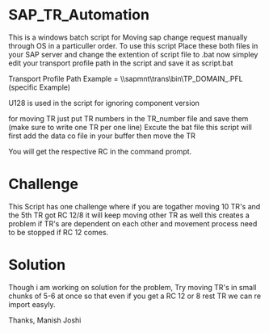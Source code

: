 # SAP_TR_Automation

 This is a windows batch script for Moving sap change request manually through OS in a particuller order.
 To use this script Place these both files in your SAP server and change the extention of script file to .bat
 now simpley edit your transport profile path in the script and save it as script.bat


 Transport Profile Path Example = \\<hostname>\sapmnt\trans\bin\TP_DOMAIN_<SID>.PFL (specific Example)

 U128 is used in the script for ignoring component version


 for moving TR just put TR numbers in the TR_number file and save them (make sure to write one TR per one line)
 Excute the bat file this script will first add the data co file in your buffer then move the TR

 You will get the respective RC in the command prompt.
 
 # Challenge
 
 This Script has one challenge where if you are togather moving 10 TR's and the 5th TR got RC 12/8 it will keep moving other TR as well this creates a problem if TR's are dependent on each other and movement process need to be stopped if RC 12 comes.
 
 # Solution
 
 Though i am working on solution for the problem, Try moving TR's in small chunks of 5-6 at once so that even if you get a RC 12 or 8 rest TR we can re import easyly.


 Thanks,
 Manish Joshi
